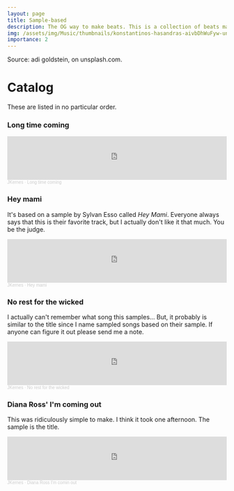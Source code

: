 ```yaml
---
layout: page
title: Sample-based
description: The OG way to make beats. This is a collection of beats made from samples, with an emphasis on soul.
img: /assets/img/Music/thumbnails/konstantinos-hasandras-aivbDhWuFyw-unsplash.jpg
importance: 2
---
```

<div class="row">
    <div class="col-sm mt-3 mt-md-0">
        <img class="img-fluid rounded z-depth-1" src="{{ '/assets/img/Music/thumbnails/konstantinos-hasandras-aivbDhWuFyw-unsplash.jpg' | relative_url }}" alt="" title="example image"/>
    </div>
</div>
<div class="caption">
Source: adi goldstein, on unsplash.com.
</div>

# Catalog

These are listed in no particular order.

### Long time coming
<iframe width="100%" height="100" scrolling="no" frameborder="no" allow="autoplay" src="https://w.soundcloud.com/player/?url=https%3A//api.soundcloud.com/tracks/194051959%3Fsecret_token%3Ds-1EMLu&color=%233e2d2d&auto_play=false&hide_related=false&show_comments=true&show_user=true&show_reposts=false&show_teaser=true&visual=true"></iframe><div style="font-size: 10px; color: #cccccc;line-break: anywhere;word-break: normal;overflow: hidden;white-space: nowrap;text-overflow: ellipsis; font-family: Interstate,Lucida Grande,Lucida Sans Unicode,Lucida Sans,Garuda,Verdana,Tahoma,sans-serif;font-weight: 100;"><a href="https://soundcloud.com/jkernes" title="JKernes" target="_blank" style="color: #cccccc; text-decoration: none;">JKernes</a> · <a href="https://soundcloud.com/jkernes/long-time-coming/s-1EMLu" title="Long time coming" target="_blank" style="color: #cccccc; text-decoration: none;">Long time coming</a></div>

### Hey mami
It's based on a sample by Sylvan Esso called *Hey Mami*. Everyone always says that this is their favorite track, but I actually don't like it that much. You be the judge.

<iframe width="100%" height="100" scrolling="no" frameborder="yes" allow="autoplay" src="https://w.soundcloud.com/player/?url=https%3A//api.soundcloud.com/tracks/205995066&color=%233e2d2d&auto_play=false&hide_related=false&show_comments=true&show_user=true&show_reposts=false&show_teaser=true&visual=true"></iframe><div style="font-size: 10px; color: #cccccc;line-break: anywhere;word-break: normal;overflow: hidden;white-space: nowrap;text-overflow: ellipsis; font-family: Interstate,Lucida Grande,Lucida Sans Unicode,Lucida Sans,Garuda,Verdana,Tahoma,sans-serif;font-weight: 100;"><a href="https://soundcloud.com/jkernes" title="JKernes" target="_blank" style="color: #cccccc; text-decoration: none;">JKernes</a> · <a href="https://soundcloud.com/jkernes/hey-mami" title="Hey mami" target="_blank" style="color: #cccccc; text-decoration: none;">Hey mami</a></div>

### No rest for the wicked
I actually can't remember what song this samples... But, it probably is similar to the title since I name sampled songs based on their sample. If anyone can figure it out please send me a note.

<iframe width="100%" height="100" scrolling="no" frameborder="yes" allow="autoplay" src="https://w.soundcloud.com/player/?url=https%3A//api.soundcloud.com/tracks/204843361&color=%233e2d2d&auto_play=false&hide_related=false&show_comments=true&show_user=true&show_reposts=false&show_teaser=true&visual=true"></iframe><div style="font-size: 10px; color: #cccccc;line-break: anywhere;word-break: normal;overflow: hidden;white-space: nowrap;text-overflow: ellipsis; font-family: Interstate,Lucida Grande,Lucida Sans Unicode,Lucida Sans,Garuda,Verdana,Tahoma,sans-serif;font-weight: 100;"><a href="https://soundcloud.com/jkernes" title="JKernes" target="_blank" style="color: #cccccc; text-decoration: none;">JKernes</a> · <a href="https://soundcloud.com/jkernes/no-rest-for-the-wicked" title="No rest for the wicked" target="_blank" style="color: #cccccc; text-decoration: none;">No rest for the wicked</a></div>


### Diana Ross' I'm coming out
This was ridiculously simple to make. I think it took one afternoon. The sample is the title.

<iframe width="100%" height="100" scrolling="no" frameborder="yes" allow="autoplay" src="https://w.soundcloud.com/player/?url=https%3A//api.soundcloud.com/tracks/204745197&color=%233e2d2d&auto_play=false&hide_related=false&show_comments=true&show_user=true&show_reposts=false&show_teaser=true&visual=true"></iframe><div style="font-size: 10px; color: #cccccc;line-break: anywhere;word-break: normal;overflow: hidden;white-space: nowrap;text-overflow: ellipsis; font-family: Interstate,Lucida Grande,Lucida Sans Unicode,Lucida Sans,Garuda,Verdana,Tahoma,sans-serif;font-weight: 100;"><a href="https://soundcloud.com/jkernes" title="JKernes" target="_blank" style="color: #cccccc; text-decoration: none;">JKernes</a> · <a href="https://soundcloud.com/jkernes/diana-ross-im-comin-out-1" title="Diana Ross I&#x27;m comin out" target="_blank" style="color: #cccccc; text-decoration: none;">Diana Ross I&#x27;m comin out</a></div>

